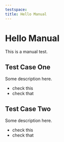 ```yaml
---
testspace:
title: Hello Manual
---
```


# Hello Manual
This is a manual test.

## Test Case One
Some description here.

* check this  
* check that

## Test Case Two
Some description here.

* check this
* check that
